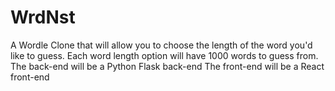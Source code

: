 # WrdNst

A Wordle Clone that will allow you to choose the length of the word you'd like to guess.
Each word length option will have 1000 words to guess from.
The back-end will be a Python Flask back-end
The front-end will be a React front-end
